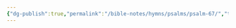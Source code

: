 ```yaml
---
{"dg-publish":true,"permalink":"/bible-notes/hymns/psalms/psalm-67/","title":"Psalm 67","created":"","updated":""}
---
```



